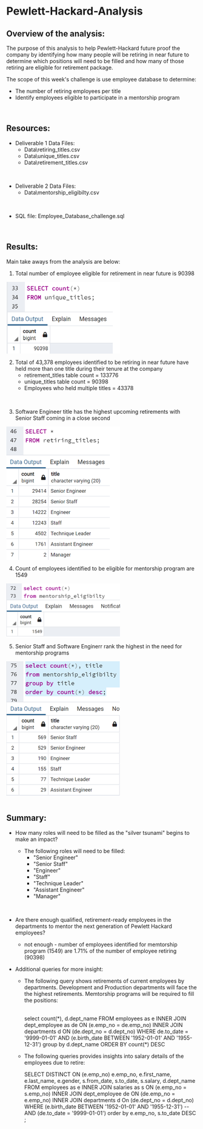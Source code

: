 # Pewlett-Hackard-Analysis

## Overview of the analysis:
The purpose of this analysis to help Pewlett-Hackard future proof the company by identifying how many people will be retiring in near future to determine which positions will need to be filled and how many of those retiring are eligible for retirement package.
</br>

The scope of this week's challenge is use employee database to determine:
- The number of retiring employees per title
- Identify employees eligible to participate in a mentorship program
</br>

## Resources:
- Deliverable 1 Data Files: 
    - Data\retiring_titles.csv
    - Data\unique_titles.csv
    - Data\retirement_titles.csv
    
</br>

- Deliverable 2 Data Files:
    -  Data\mentorship_eligibilty.csv
</br>
 
- SQL file: Employee_Database_challenge.sql
</br>

## Results:
Main take aways from the analysis are below:
1) Total number of employee eligible for retirement in near future is 90398
<img src="Images\retiring_employee_count.png" width=300 align=center>
</br>

2) Total of 43,378 employees identified to be retiring in near future have held more than one title during their tenure at the company
    - retirement_titles table count = 133776
    - unique_titles table count = 90398
    - Employees who held multiple titles = 43378
</br>

3) Software Engineer title has the highest upcoming retirements with Senior Staff coming in a close second
<img src="Images\Total_retirements_by_titles.png" width=300 align=center>
</br>

4) Count of employees identified to be eligible for mentorship program are 1549
<img src="Images\mentorship_eligibility.png" width=300 align=center>
</br>


5) Senior Staff and Software Enginerr rank the highest in the need for mentorship programs
<img src="Images\mentorship_eligibility_by_title.png" width=300 align=center>
</br>

</br>

## Summary:
- How many roles will need to be filled as the "silver tsunami" begins to make an impact?

  - The following roles will need to be filled:
      - "Senior Engineer"
      - "Senior Staff"
      - "Engineer"
      - "Staff"
      - "Technique Leader"
      - "Assistant Engineer"
      - "Manager"
  
</br>

- Are there enough qualified, retirement-ready employees in the departments to mentor the next generation of Pewlett Hackard employees?
  - not enough - number of employees identified for memtorship program (1549) are 1.71% of the number of employee retiring (90398)

- Additional queries for more insight:
    - The following query shows retirements of current employees by departments. Development and Production departments will face the the highest retirements. Memtorship programs will be required to fill the positions:

        </br>
        select count(*), d.dept_name
        FROM employees as e
        INNER JOIN dept_employee as de
        ON (e.emp_no = de.emp_no)
        INNER JOIN departments d
        ON (de.dept_no = d.dept_no)
        WHERE de.to_date = '9999-01-01'
        AND (e.birth_date BETWEEN '1952-01-01' AND '1955-12-31')
        group by d.dept_name
        ORDER BY count(*) DESC
        </br>

    - The following queries provides insights into salary details of the employees due to retire:
      
      SELECT DISTINCT ON (e.emp_no) e.emp_no,
            e.first_name,
            e.last_name,
            e.gender,
            s.from_date,
            s.to_date,
            s.salary,
            d.dept_name
        FROM employees as e
        INNER JOIN salaries as s
        ON (e.emp_no = s.emp_no)
        INNER JOIN dept_employee de
        ON (de.emp_no = e.emp_no)
        INNER JOIN departments d
        On (de.dept_no = d.dept_no)
        WHERE (e.birth_date BETWEEN '1952-01-01' AND '1955-12-31')
        --AND (de.to_date = '9999-01-01')
        order by e.emp_no, s.to_date DESC
        ;


